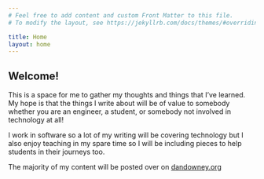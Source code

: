 ```yaml
---
# Feel free to add content and custom Front Matter to this file.
# To modify the layout, see https://jekyllrb.com/docs/themes/#overriding-theme-defaults

title: Home
layout: home
---
```


## Welcome!

This is a space for me to gather my thoughts and things that I’ve learned. My hope is that the things I write about will be of value to somebody whether you are an engineer, a student, or somebody not involved in technology at all!

I work in software so a lot of my writing will be covering technology but I also enjoy teaching in my spare time so I will be including pieces to help students in their journeys too.

The majority of my content will be posted over on [dandowney.org](https://www.dandowney.org)
